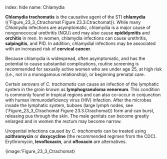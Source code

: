 index: hide
name: Chlamydia

 **Chlamydia trachomatis** is the causative agent of the STI  **chlamydia** ({'Figure_23_3_Ctrachomat Figure 23.3.Ctrachomat}). While many  *Chlamydia* infections are asymptomatic, chlamydia is a major cause of nongonococcal urethritis (NGU) and may also cause  **epididymitis** and  **orchitis** in men. In women, chlamydia infections can cause urethritis,  **salpingitis**, and PID. In addition, chlamydial infections may be associated with an increased risk of  **cervical cancer**.

Because chlamydia is widespread, often asymptomatic, and has the potential to cause substantial complications, routine screening is recommended for sexually active women who are under age 25, at high risk (i.e., not in a monogamous relationship), or beginning prenatal care.

Certain serovars of  *C. trachomatis* can cause an infection of the lymphatic system in the groin known as  **lymphogranuloma venereum**. This condition is commonly found in tropical regions and can also co-occur in conjunction with human immunodeficiency virus (HIV) infection. After the microbes invade the lymphatic system, buboes (large lymph nodes, see {'Figure_23_3_Ctrachomat Figure 23.3.Ctrachomat}) form and can burst, releasing pus through the skin. The male genitals can become greatly enlarged and in women the rectum may become narrow.

Urogenital infections caused by  *C. trachomatis* can be treated using  **azithromycin** or  **doxycycline** (the recommended regimen from the CDC). Erythromycin,  **levofloxacin**, and  **ofloxacin** are alternatives.


{image:'Figure_23_3_Ctrachomat}
        

